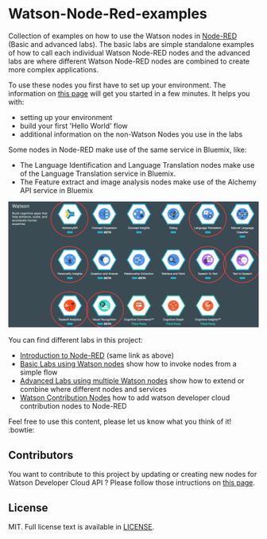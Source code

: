 # Watson-Node-Red-examples

Collection of examples on how to use the Watson nodes in [Node-RED](http://nodered.org/) (Basic and advanced labs). The basic labs are simple standalone examples of how to call each individual Watson Node-RED nodes and the advanced labs are where different Watson Node-RED nodes are combined to create more complex applications.

To use these nodes you first have to set up your environment.
The information on [this page](/introduction_to_node_red/README.md) will get you started in a few minutes. It helps you with:

- setting up your environment
- build your first 'Hello World' flow
- additional information on the non-Watson Nodes you use in the labs

Some nodes in Node-RED make use of the same service in Bluemix, like:
- The Language Identification and Language Translation nodes make use of the Language Translation service in Bluemix.  
- The Feature extract and image analysis nodes make use of the Alchemy API service in Bluemix

![NodeRedStarter](images/watson_services_overview.jpg)

You can find different labs in this project:

- [Introduction to Node-RED](/introduction_to_node_red/README.md) (same link as above)
- [Basic Labs using Watson nodes](/basic_examples/README.md) show how to invoke nodes from a simple flow
- [Advanced Labs using multiple Watson nodes](/advanced_examples/README.md) show how to extend or combine where different nodes and services
- [Watson Contribution Nodes](/watson_contribution_nodes/README.md) how to add watson developer cloud contribution nodes to Node-RED

Feel free to use this content, please let us know what you think of it! :bowtie:

## Contributors
You want to contribute to this project by updating or creating new nodes for Watson Developer Cloud API ?
Please follow those intructions on [this page](/contributors/README.md).

## License

MIT. Full license text is available in [LICENSE](LICENSE).
